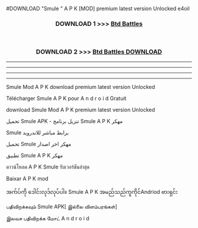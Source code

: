 #DOWNLOAD "Smule " A P K [MOD] premium latest version Unlocked e4oil 



<div align="center">

<h3>DOWNLOAD 1 >>> <a href="https://getmod1.web.app/?judule=Btd Battles">Btd Battles</a></h3><br>

<h3>DOWNLOAD 2 >>> <a href="https://getmod1.web.app/?judule=Btd Battles">Btd Battles DOWNLOAD</a></h3>

</div>


----------------------------------------------------------

----------------------------------------------------------

----------------------------------------------------------

----------------------------------------------------------


Smule  Mod A P K download premium latest version Unlocked

Télécharger  Smule  A P K pour A n d r o i d Gratuit

download Smule  Mod A P K premium latest version Unlocked

تحميل Smule  APK - تنزيل برنامج Smule  A P K مهكر

Smule  برابط مباشر للاندرويد

تحميل Smule  مهكر اخر اصدار

تطبيق Smule  A P K مهكر

ดาวน์โหลด A P K Smule  รับเวอร์ชันล่าสุด

Baixar A P K mod

အက်ပ်ကို ဒေါင်းလုဒ်လုပ်ပါ။ Smule  A P K အမည်သည်ကူကိုင်Andriod ဗားရှင်း

பதிவிறக்கவும் Smule  APK[ இல்லை விளம்பரங்கள்] 
 
இலவச பதிவிறக்க மோட் A n d r o i d




